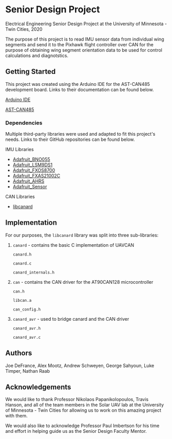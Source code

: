 # Senior Design Project
Electrical Engineering Senior Design Project at the University of Minnesota - Twin Cities, 2020

The purpose of this project is to read IMU sensor data from individual wing segments and send it to the Pixhawk flight controller over CAN for the purpose of obtaining wing segment orientation data to be used for control calculations and diagnotstics.

## Getting Started
This project was created using the Arduino IDE for the AST-CAN485 development board. Links to their documentation can be found below.

[Arduino IDE](https://www.arduino.cc/en/main/software)

[AST-CAN485](https://www.sparkfun.com/products/14483)

### Dependencies
Multiple third-party libraries were used and adapted to fit this project's needs. Links to their GitHub repositories can be found below.

IMU Libraries
* [Adafruit_BNO055](https://github.com/adafruit/Adafruit_BNO055)
* [Adafruit_LSM9DS1](https://github.com/adafruit/Adafruit_LSM9DS1)
* [Adafruit_FXOS8700](https://github.com/adafruit/Adafruit_FXOS8700)
* [Adafruit_FXAS21002C](https://github.com/adafruit/Adafruit_FXAS21002C)
* [Adafruit_AHRS](https://github.com/adafruit/Adafruit_AHRS)
* [Adafruit_Sensor](https://github.com/adafruit/Adafruit_Sensor)

CAN Libraries
* [libcanard](https://github.com/UAVCAN/libcanard)

## Implementation
For our purposes, the `libcanard` library was split into three sub-libraries:

1. `canard` - contains the basic C implementation of UAVCAN

    `canard.h`

    `canard.c`

    `canard_internals.h`

2. `can` - contains the CAN driver for the AT90CAN128 microcontroller

    `can.h`

    `libcan.a`

    `can_config.h`

3. `canard_avr` - used to bridge canard and the CAN driver

    `canard_avr.h`

    `canard_avr.c`

## Authors
Joe DeFrance, Alex Mootz, Andrew Schweyen, George Sahyoun, Luke Timper, Nathan Raab

## Acknowledgements
We would like to thank Professor Nikolaos Papanikolopoulos, Travis Hanson, and all of the team members in the Solar UAV lab at the University of Minnesota - Twin Cities for allowing us to work on this amazing project with them.

We would also like to acknowledge Professor Paul Imbertson for his time and effort in helping guide us as the Senior Design Faculty Mentor.

